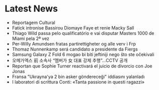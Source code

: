 # Latest News
-  Reportagem Cultural
-  Fatick intronise Bassirou Diomaye Faye et renie Macky Sall
-  Thiago Wild passa pelo qualificatório e vai disputar Masters 1000 de Miami pela 2ª vez
-  Per-Willy Amundsen fratas partirettigheter og alle verv i Frp
-  Thomaz Nunnenkamp será candidato a presidente da Fiergs
-  Samsung Galaxy Z Fold 6 mogao bi biti jeftiniji nego što ste očekivali
-  오메가엑스 前 소속사 “멤버가 女 대표 강제 추행”…CCTV 공개
-  Reportan que Sophie Turner reactivará el juicio de divorcio con Joe Jonas
-  Fransa "Ukrayna'ya 2 bin asker göndereceği" iddiasını yalanladı
-  I laboratori di scrittura Conti: «Tanta passione in questi ragazzi»
